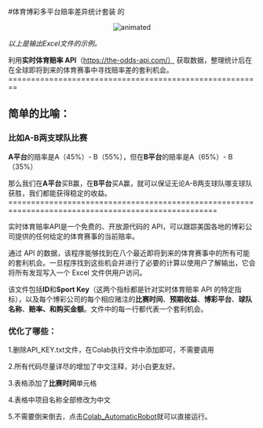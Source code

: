 #体育博彩多平台赔率差异统计套装
的
<p align="center">
  <img src="https://github.com/CuriousandTime/SportsBetting-Multiplatform-OddsSpread-StatisticalArbitrage/blob/main/Colab_AutomaticRobot.PNG" alt="animated"/>
</p>

*以上是输出Excel文件的示例。*



利用**实时体育赔率 API**（https://the-odds-api.com/） 获取数据，整理统计后在在全球即将到来的体育赛事中寻找赔率差的套利机会。========================================================
## 简单的比喻：

### 比如A-B两支球队比赛

**A平台**的赔率是A（45%）- B（55%），但在**B平台**的赔率是A（65%）- B（35%）

那么我们在**A平台**买B赢，在**B平台**买A赢，就可以保证无论A-B两支球队哪支球队获胜，我们都能获得稳定的收益。====================================================================================================

实时体育赔率API是一个免费的、开放源代码的 API，可以跟踪美国各地的博彩公司提供的任何给定的体育赛事的当前赔率。

通过 API 的数据，该程序能够找到在八个最近即将到来的体育赛事中的所有可能的套利机会。一旦程序找到这些机会并进行了必要的计算以使用户了解输出，它会将所有发现写入一个 Excel 文件供用户访问。

该文件包括**ID**和**Sport Key**（这两个指标都是针对实时体育赔率 API 的特定指标），以及每个博彩公司的每个相应赌注的**比赛时间**、**预期收益**、**博彩平台**、**球队名称**、**赔率、**和**购买金额**。文件中的每一行都代表一个套利机会。

### 优化了哪些：

1.删除API_KEY.txt文件，在Colab执行文件中添加即可，不需要调用

2.所有代码尽量详尽的增加了中文注释，对小白更友好。

3.表格添加了**比赛时间**单元格

4.表格中项目名称全部修改为中文

5.不需要倒来倒去，点击[Colab_AutomaticRobot](https://colab.research.google.com/drive/12AEObDy5F6VkHBSCQ605j6MpicLm1Q8Y#scrollTo=9d71f761)就可以直接运行。


